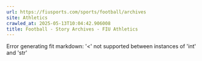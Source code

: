 ```yaml
---
url: https://fiusports.com/sports/football/archives
site: Athletics
crawled_at: 2025-05-13T10:04:42.906008
title: Football - Story Archives - FIU Athletics
---
```


Error generating fit markdown: '<' not supported between instances of 'int' and 'str'